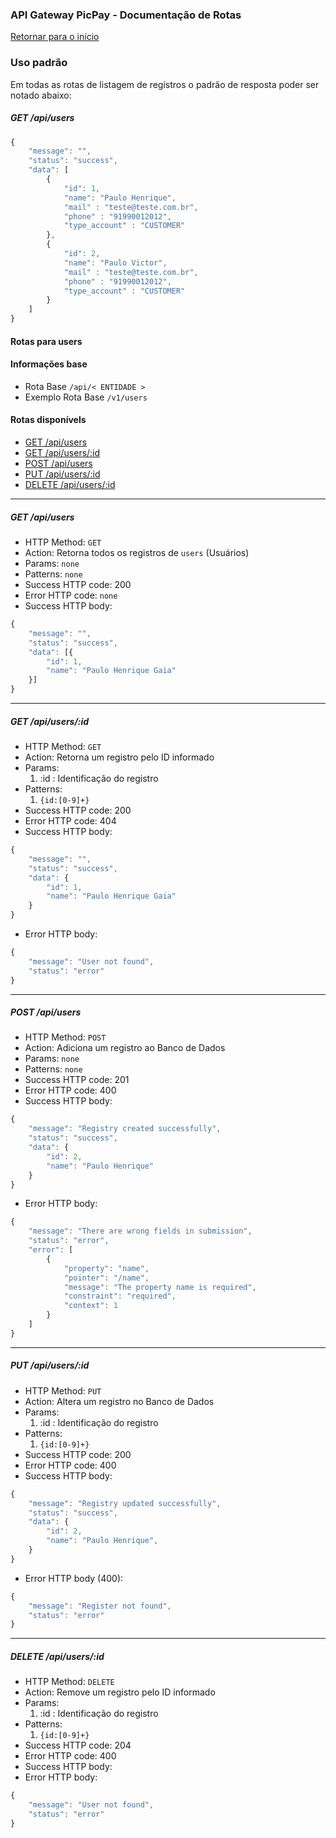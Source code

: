 ### API Gateway PicPay - Documentação de Rotas

[Retornar para o início](../../README.md)

### Uso padrão
Em todas as rotas de listagem de registros o padrão de resposta poder ser notado abaixo:

##### GET /api/users

```javascript
{
    "message": "",
    "status": "success",
    "data": [
        {
            "id": 1,
            "name": "Paulo Henrique",
            "mail" : "teste@teste.com.br",
            "phone" : "91990012012",
            "type_account" : "CUSTOMER"
        },
        {
            "id": 2,
            "name": "Paulo Victor",
            "mail" : "teste@teste.com.br",
            "phone" : "91990012012",
            "type_account" : "CUSTOMER"
        }
    ]
}
```

#### Rotas para users

#### Informações base

- Rota Base `/api/< ENTIDADE >`
- Exemplo Rota Base `/v1/users`

#### Rotas disponívels

- [GET /api/users](#get-api-users)
- [GET /api/users/:id](#get-api-users-_id)
- [POST /api/users](#post-api-users)
- [PUT /api/users/:id](#put-api-users-_id)
- [DELETE /api/users/:id](#delete-api-users-_id)

---

##### <a name="get-api-users"></a> GET /api/users
- HTTP Method: `GET`
- Action: Retorna todos os registros de `users` (Usuários)
- Params: `none`
- Patterns: `none`
- Success HTTP code: 200
- Error HTTP code: `none`
- Success HTTP body:

```javascript
{
    "message": "",
    "status": "success",
    "data": [{
        "id": 1,
        "name": "Paulo Henrique Gaia"
    }]
}
```

---

##### <a name="get-api-users-_id"></a> GET /api/users/:id
- HTTP Method: `GET`
- Action: Retorna um registro pelo ID informado
- Params:
    1. :id : Identificação do registro
- Patterns:
    1. `{id:[0-9]+}`
- Success HTTP code: 200
- Error HTTP code: 404
- Success HTTP body:

```javascript
{
    "message": "",
    "status": "success",
    "data": {
        "id": 1,
        "name": "Paulo Henrique Gaia"
    }
}
```

- Error HTTP body:

```javascript
{
    "message": "User not found",
    "status": "error"
}
```
---

##### <a name="post-api-users"></a> POST /api/users
- HTTP Method: `POST`
- Action: Adiciona um registro ao Banco de Dados
- Params: `none`
- Patterns: `none`
- Success HTTP code: 201
- Error HTTP code: 400
- Success HTTP body:

```javascript
{
    "message": "Registry created successfully",
    "status": "success",
    "data": {
        "id": 2,
        "name": "Paulo Henrique"
    }
}
```

- Error HTTP body:

```javascript
{
    "message": "There are wrong fields in submission",
    "status": "error",
    "error": [
        {
            "property": "name",
            "pointer": "/name",
            "message": "The property name is required",
            "constraint": "required",
            "context": 1
        }
    ]
}
```

---

##### <a name="put-api-users-_id"></a> PUT /api/users/:id
- HTTP Method: `PUT`
- Action: Altera um registro no Banco de Dados
- Params:
    1. :id : Identificação do registro
- Patterns:
    1. `{id:[0-9]+}`
- Success HTTP code: 200
- Error HTTP code: 400
- Success HTTP body:

```javascript
{
    "message": "Registry updated successfully",
    "status": "success",
    "data": {
        "id": 2,
        "name": "Paulo Henrique",
    }
}
```

- Error HTTP body (400):

```javascript
{
    "message": "Register not found",
    "status": "error"
}
```
---

##### <a name="delete-api-users-_id"></a> DELETE /api/users/:id
- HTTP Method: `DELETE`
- Action: Remove um registro pelo ID informado
- Params:
    1. :id : Identificação do registro
- Patterns:
    1. `{id:[0-9]+}`
- Success HTTP code: 204
- Error HTTP code: 400
- Success HTTP body:
- Error HTTP body:

```javascript
{
    "message": "User not found",
    "status": "error"
}
```
